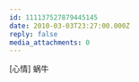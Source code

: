 ```yaml
---
id: 111137527879445145
date: 2010-03-03T23:27:00.000Z
reply: false
media_attachments: 0
---
```


[心情] 蜗牛 ​​​​

